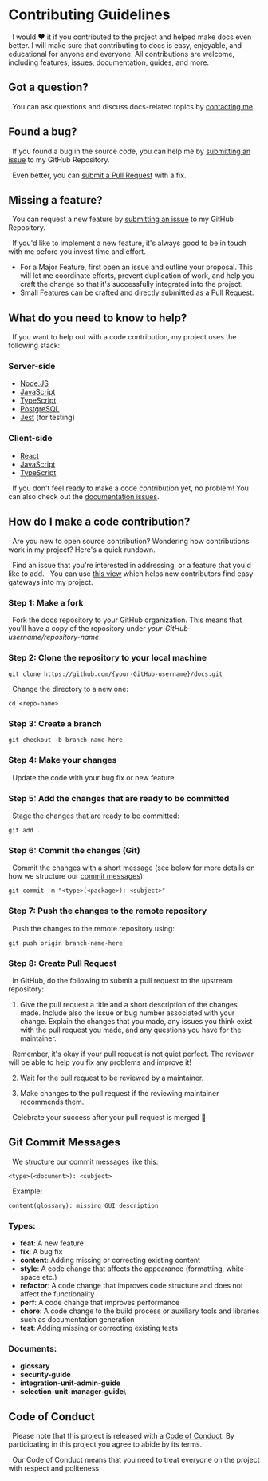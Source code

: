 # Contributing Guidelines

&nbsp;&nbsp;I would ❤️ it if you contributed to the project and helped make docs even better. I will make sure that contributing to docs is easy, enjoyable, and educational for anyone and everyone. All contributions are welcome, including features, issues, documentation, guides, and more.

## Got a question?

&nbsp;&nbsp;You can ask questions and discuss docs-related topics by [contacting me](https://github.com/FirstSolar/docs#contact-me).

## Found a bug?

&nbsp;&nbsp;If you found a bug in the source code, you can help me by [submitting an issue](https://github.com/FirstSolar/docs/issues/new?assignees=&labels=type%3A%20bug&template=bug_report.md&title=) to my GitHub Repository.

&nbsp;&nbsp;Even better, you can [submit a Pull Request](#submit-pr) with a fix.

## Missing a feature?

&nbsp;&nbsp;You can request a new feature by [submitting an issue](https://github.com/FirstSolar/docs/issues/new?assignees=&labels=type%3A%20feature%20request&template=feature_request.md&title=) to my GitHub Repository.

&nbsp;&nbsp;If you'd like to implement a new feature, it's always good to be in touch with me before you invest time and effort.

* For a Major Feature, first open an issue and outline your proposal. This will let me coordinate efforts, prevent duplication of work, and help you craft the change so that it's successfully integrated into the project.
* Small Features can be crafted and directly submitted as a Pull Request.

## What do you need to know to help?

&nbsp;&nbsp;If you want to help out with a code contribution, my project uses the following stack:

### Server-side

* [Node.JS](https://nodejs.org/)
* [JavaScript](https://javascript.info)
* [TypeScript](https://www.typescriptlang.org/docs)
* [PostgreSQL](https://www.postgresql.org/about/)
* [Jest](https://docs.nestjs.com/fundamentals/testing) (for testing)

### Client-side

* [React](https://reactjs.org/docs/getting-started.html)
* [JavaScript](https://javascript.info)
* [TypeScript](https://www.typescriptlang.org/docs)

&nbsp;&nbsp;If you don't feel ready to make a code contribution yet, no problem! You can also check out the [documentation issues](https://github.com/FirstSolar/docs/labels/documentation).

<a name="submit-pr"/>

## How do I make a code contribution?

&nbsp;&nbsp;Are you new to open source contribution? Wondering how contributions work in my project? Here's a quick rundown.

&nbsp;&nbsp;Find an issue that you're interested in addressing, or a feature that you'd like to add. &nbsp;&nbsp;You can use [this view](https://github.com/FirstSolar/docs/issues?q=is%3Aopen+is%3Aissue+label%3A%22good+first+issue%22) which helps new contributors find easy gateways into my project.

### Step 1: Make a fork

&nbsp;&nbsp;Fork the docs repository to your GitHub organization. This means that you'll have a copy of the repository under *your-GitHub-username/repository-name*.

### Step 2: Clone the repository to your local machine

```
git clone https://github.com/{your-GitHub-username}/docs.git
```

&nbsp;&nbsp;Change the directory to a new one:

```
cd <repo-name>
```

### Step 3: Create a branch

```
git checkout -b branch-name-here
```

### Step 4: Make your changes

&nbsp;&nbsp;Update the code with your bug fix or new feature.

### Step 5: Add the changes that are ready to be committed

&nbsp;&nbsp;Stage the changes that are ready to be committed:

```
git add .
```

### Step 6: Commit the changes (Git)

&nbsp;&nbsp;Commit the changes with a short message (see below for more details on how we structure our [commit messages](#commit-messages)):
```
git commit -m "<type>(<package>): <subject>"
```

### Step 7: Push the changes to the remote repository

&nbsp;&nbsp;Push the changes to the remote repository using:

```
git push origin branch-name-here
```

### Step 8: Create Pull Request

&nbsp;&nbsp;In GitHub, do the following to submit a pull request to the upstream repository:

1.  Give the pull request a title and a short description of the changes made. Include also the issue or bug number associated with your change. Explain the changes that you made, any issues you think exist with the pull request you made, and any questions you have for the maintainer.

&nbsp;&nbsp;Remember, it's okay if your pull request is not quiet perfect. The reviewer will be able to help you fix any problems and improve it!

2.  Wait for the pull request to be reviewed by a maintainer.

3.  Make changes to the pull request if the reviewing maintainer recommends them.

&nbsp;&nbsp;Celebrate your success after your pull request is merged 🙂

<a name="commit-messages"/>

## Git Commit Messages

&nbsp;&nbsp;We structure our commit messages like this:

```
<type>(<document>): <subject>
```

&nbsp;&nbsp;Example:

```
content(glossary): missing GUI description
```

### Types:

* **feat**: A new feature
* **fix**: A bug fix
* **content**: Adding missing or correcting existing content
* **style**: A code change that affects the appearance (formatting, white-space etc.)
* **refactor**: A code change that improves code structure and does not affect the functionality
* **perf**: A code change that improves performance
* **chore**: A code change to the build process or auxiliary tools and libraries such as documentation generation
* **test**: Adding missing or correcting existing tests

### Documents:

* **glossary**
* **security-guide**
* **integration-unit-admin-guide**
* **selection-unit-manager-guide**\

## Code of Conduct

&nbsp;&nbsp;Please note that this project is released with a [Code of Conduct](https://github.com/FirstSolar/docs/blob/main/CODE_OF_CONDUCT.md). By participating in this project you agree to abide by its terms.

&nbsp;&nbsp;Our Code of Conduct means that you need to treat everyone on the project with respect and politeness.
